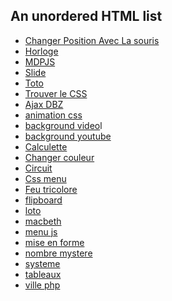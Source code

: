 
<html>
<body>
<h2>An unordered HTML list</h2>
<ul>
  <li><a href="https://demonda64.github.io/ExoSimplon/ChangerPosition/index.html">Changer Position Avec La souris</a></li>
  <li><a href=https://demonda64.github.io/ExoSimplon/HORLOGE/index.html>Horloge</a>
  <li><a href=https://demonda64.github.io/ExoSimplon/Identifiant_MotDePasseJs/index.html>MDPJS</a></li>
  <li><a href=https://demonda64.github.io/ExoSimplon/Slides-SlideJs-3/index.html>Slide</a></li>
  <li><a href=https://demonda64.github.io/ExoSimplon/Toto/index.htmlChanger>Toto</a></li>
  <li><a href=https://demonda64.github.io/ExoSimplon/TrouveLeCSS/index.htmlChanger>Trouver le CSS</a></li>
  <li><a href=https://demonda64.github.io/ExoSimplon/ajax_fromage_version_dbz/index.html>Ajax DBZ</a></li>
  <li><a href=https://demonda64.github.io/ExoSimplon/animation_css/index.html>animation css</a></li>
  <li><a href=https://demonda64.github.io/ExoSimplon/background_vidéo/index.htm>background video</a>l</li>
  <li><a href=https://demonda64.github.io/ExoSimplon/background_youtube/index.html>background youtube</a></li>
  <li><a href=https://demonda64.github.io/ExoSimplon/calculette/index.html>Calculette</a></li>
  <li><a href=https://demonda64.github.io/ExoSimplon/changercouleurtexte/index.html>Changer couleur</a></li>
  <li><a href=https://demonda64.github.io/ExoSimplon/circuit/index.html>Circuit</a></li>
  <li><a href=https://demonda64.github.io/ExoSimplon/css_menu/index.html>Css menu</a></li>
  <li><a href=https://demonda64.github.io/ExoSimplon/feu_tricolore/index.html>Feu tricolore</a></li>
  <li><a href=https://demonda64.github.io/ExoSimplon/flipboard/index.html>flipboard</a></li>
  <li><a href=https://demonda64.github.io/ExoSimplon/loto/index.html>loto</a></li>
  <li><a href=https://demonda64.github.io/ExoSimplon/macbeth/index.html>macbeth</a></li>
  <li><a href=https://demonda64.github.io/ExoSimplon/menu_en_js/index.html>menu js</a></li>
  <li><a href=https://demonda64.github.io/ExoSimplon/miseenformehtml/index.html>mise en forme</a></li>
  <li><a href=https://demonda64.github.io/ExoSimplon/nombre_mystere/index.html>nombre mystere</a></li>
  <li><a href=https://demonda64.github.io/ExoSimplon/systeme/index.html>systeme</a></li>
  <li><a href=https://demonda64.github.io/ExoSimplon/tableau/index.html>tableaux</a></li>
  <li><a href=https://demonda64.github.io/ExoSimplon/ville_PHP/index.html>ville php</a></li>
</ul>  

</body>
</html>
